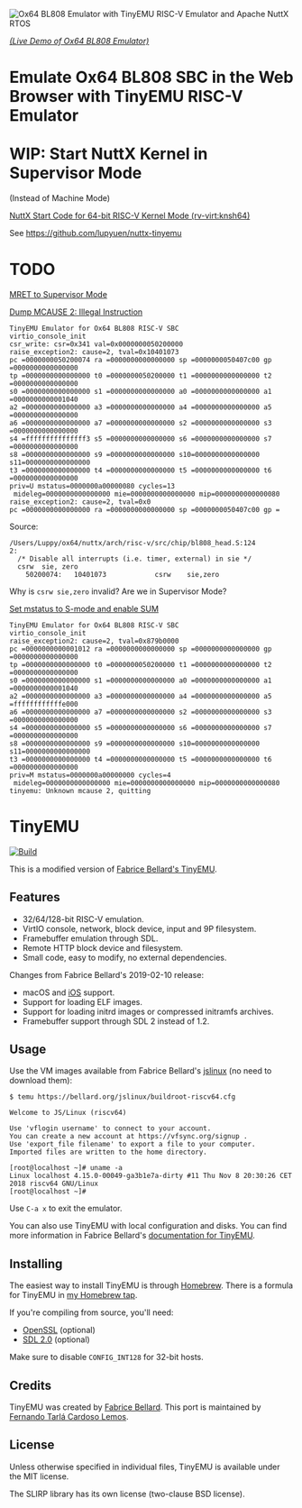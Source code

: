 ![Ox64 BL808 Emulator with TinyEMU RISC-V Emulator and Apache NuttX RTOS](https://lupyuen.github.io/images/tinyemu2-title.png)

[_(Live Demo of Ox64 BL808 Emulator)_](https://lupyuen.github.io/nuttx-tinyemu/ox64)

# Emulate Ox64 BL808 SBC in the Web Browser with TinyEMU RISC-V Emulator <br><br> WIP: Start NuttX Kernel in Supervisor Mode

(Instead of Machine Mode)

[NuttX Start Code for 64-bit RISC-V Kernel Mode (rv-virt:knsh64)](https://gist.github.com/lupyuen/368744ef01b7feba10c022cd4f4c5ef2)

See https://github.com/lupyuen/nuttx-tinyemu

# TODO

[MRET to Supervisor Mode](https://github.com/lupyuen/ox64-tinyemu/commit/e62d49f1a8b27002871f712e80b1785442e23393)

[Dump MCAUSE 2: Illegal Instruction](https://github.com/lupyuen/ox64-tinyemu/commit/37c2d1169706a56afbd2d7d2a13624b58269e1ef#diff-2080434ac7de762b1948a6bc493874b21b9e3df3de8b9e52de23bfdcec354abd)

```text
TinyEMU Emulator for Ox64 BL808 RISC-V SBC
virtio_console_init
csr_write: csr=0x341 val=0x0000000050200000
raise_exception2: cause=2, tval=0x10401073
pc =0000000050200074 ra =0000000000000000 sp =0000000050407c00 gp =0000000000000000
tp =0000000000000000 t0 =0000000050200000 t1 =0000000000000000 t2 =0000000000000000
s0 =0000000000000000 s1 =0000000000000000 a0 =0000000000000000 a1 =0000000000001040
a2 =0000000000000000 a3 =0000000000000000 a4 =0000000000000000 a5 =0000000000000000
a6 =0000000000000000 a7 =0000000000000000 s2 =0000000000000000 s3 =0000000000000000
s4 =fffffffffffffff3 s5 =0000000000000000 s6 =0000000000000000 s7 =0000000000000000
s8 =0000000000000000 s9 =0000000000000000 s10=0000000000000000 s11=0000000000000000
t3 =0000000000000000 t4 =0000000000000000 t5 =0000000000000000 t6 =0000000000000000
priv=U mstatus=0000000a00000080 cycles=13
 mideleg=0000000000000000 mie=0000000000000000 mip=0000000000000080
raise_exception2: cause=2, tval=0x0
pc =0000000000000000 ra =0000000000000000 sp =0000000050407c00 gp = 
```

Source:

```text
/Users/Luppy/ox64/nuttx/arch/risc-v/src/chip/bl808_head.S:124
2:
  /* Disable all interrupts (i.e. timer, external) in sie */
  csrw	sie, zero
    50200074:	10401073          	csrw	sie,zero
```

Why is `csrw sie,zero` invalid? Are we in Supervisor Mode?

[Set mstatus to S-mode and enable SUM](https://github.com/lupyuen/ox64-tinyemu/commit/d379d92bfe544681e0560306a1aad96f5792da9e)

```text
TinyEMU Emulator for Ox64 BL808 RISC-V SBC
virtio_console_init
raise_exception2: cause=2, tval=0x879b0000
pc =0000000000001012 ra =0000000000000000 sp =0000000000000000 gp =0000000000000000
tp =0000000000000000 t0 =0000000050200000 t1 =0000000000000000 t2 =0000000000000000
s0 =0000000000000000 s1 =0000000000000000 a0 =0000000000000000 a1 =0000000000001040
a2 =0000000000000000 a3 =0000000000000000 a4 =0000000000000000 a5 =ffffffffffffe000
a6 =0000000000000000 a7 =0000000000000000 s2 =0000000000000000 s3 =0000000000000000
s4 =0000000000000000 s5 =0000000000000000 s6 =0000000000000000 s7 =0000000000000000
s8 =0000000000000000 s9 =0000000000000000 s10=0000000000000000 s11=0000000000000000
t3 =0000000000000000 t4 =0000000000000000 t5 =0000000000000000 t6 =0000000000000000
priv=M mstatus=0000000a00000000 cycles=4
 mideleg=0000000000000000 mie=0000000000000000 mip=0000000000000080
tinyemu: Unknown mcause 2, quitting
```

# TinyEMU

[![Build](https://github.com/lupyuen/TinyEMU/workflows/Build/badge.svg)][GitHub Actions]

This is a modified version of [Fabrice Bellard's TinyEMU][TinyEMU].

[GitHub Actions]: https://github.com/fernandotcl/TinyEMU/actions?query=workflow%3ABuild
[TinyEMU]: https://bellard.org/tinyemu/

## Features

- 32/64/128-bit RISC-V emulation.
- VirtIO console, network, block device, input and 9P filesystem.
- Framebuffer emulation through SDL.
- Remote HTTP block device and filesystem.
- Small code, easy to modify, no external dependencies.

Changes from Fabrice Bellard's 2019-02-10 release:

- macOS and [iOS][TinyEMU-iOS] support.
- Support for loading ELF images.
- Support for loading initrd images or compressed initramfs archives.
- Framebuffer support through SDL 2 instead of 1.2.

[TinyEMU-iOS]: https://github.com/fernandotcl/TinyEMU-iOS

## Usage

Use the VM images available from Fabrice Bellard's [jslinux][] (no need to download them):

```
$ temu https://bellard.org/jslinux/buildroot-riscv64.cfg

Welcome to JS/Linux (riscv64)

Use 'vflogin username' to connect to your account.
You can create a new account at https://vfsync.org/signup .
Use 'export_file filename' to export a file to your computer.
Imported files are written to the home directory.

[root@localhost ~]# uname -a
Linux localhost 4.15.0-00049-ga3b1e7a-dirty #11 Thu Nov 8 20:30:26 CET 2018 riscv64 GNU/Linux
[root@localhost ~]#
```

Use `C-a x` to exit the emulator.

You can also use TinyEMU with local configuration and disks. You can find more information in Fabrice Bellard's [documentation for TinyEMU][tinyemu-readme].

[jslinux]: https://bellard.org/jslinux
[tinyemu-readme]: https://bellard.org/tinyemu/readme.txt

## Installing

The easiest way to install TinyEMU is through [Homebrew][]. There is a formula for TinyEMU in [my Homebrew tap][tap].

[homebrew]: https://brew.sh
[tap]: https://github.com/fernandotcl/homebrew-fernandotcl

If you're compiling from source, you'll need:

- [OpenSSL][] (optional)
- [SDL 2.0][sdl] (optional)

[openssl]: https://www.openssl.org
[sdl]: https://www.libsdl.org

Make sure to disable `CONFIG_INT128` for 32-bit hosts.

## Credits

TinyEMU was created by [Fabrice Bellard][fabrice]. This port is maintained by [Fernando Tarlá Cardoso Lemos][fernando].

[fabrice]: https://bellard.org
[fernando]: mailto:fernandotcl@gmail.com

## License

Unless otherwise specified in individual files, TinyEMU is available under the MIT license.

The SLIRP library has its own license (two-clause BSD license).
